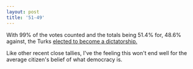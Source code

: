 ```yaml
---
layout: post
title: '51-49'
---
```


With 99% of the votes counted and the totals being 51.4% for, 48.6% against, the Turks [elected to become a dictatorship.](http://www.bbc.co.uk/news/world-europe-39612562?utm_source=fark&utm_medium=website&utm_content=link&ICID=ref_fark)

Like other recent close tallies, I've the feeling this won't end well for the average citizen's belief of what democracy is.

